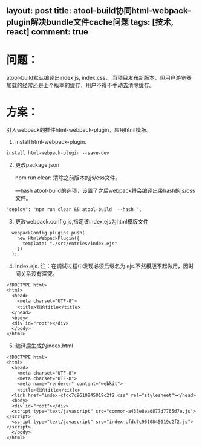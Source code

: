 layout: post
title: atool-build协同html-webpack-plugin解决bundle文件cache问题
tags: [技术, react]
comment: true
----



# 问题：

atool-build默认编译出index.js, index.css， 当项目发布新版本，但用户游览器加载的经常还是上个版本的缓存，用户不得不手动去清除缓存。



# 方案：

引入webpack的插件html-webpack-plugin，应用html模版。

1. install html-webpack-plugin. 

```
install html-webpack-plugin --save-dev
```

2. 更改package.json

   npm run clear: 清除之前版本的js/css文件。

   —hash atool-build的选项，设置了之后webpack将会编译出带hash的js/css文件。

```
"deploy": "npm run clear && atool-build  --hash ",
```

3. 更改webpack.config.js,指定该index.ejs为html模版文件

```
  webpackConfig.plugins.push(
    new HtmlWebpackPlugin({
      template: "./src/entries/index.ejs"
    })
  );
```

4. index.ejs. 注：在调试过程中发现必须后缀名为.ejs.不然模版不起做用，因时间关系没有深究。

```
<!DOCTYPE html>
<html>
  <head>
    <meta charset="UTF-8">
    <title>我的title</title>
  </head>
  <body>
  <div id="root"></div>
  </body>
</html>
```

5. 编译后生成的index.html

```
<!DOCTYPE html>
<html>
  <head>
    <meta charset="UTF-8">
    <meta charset="UTF-8">
    <meta name="renderer" content="webkit">
    <title>我的title</title>
  <link href="index-cfdc7c9610845019c2f2.css" rel="stylesheet"></head>
  <body>
  <div id="root"></div>
  <script type="text/javascript" src="common-a435e8ead877d7765d7e.js"></script>
  <script type="text/javascript" src="index-cfdc7c9610845019c2f2.js"></script>
  </body>
</html>
```



